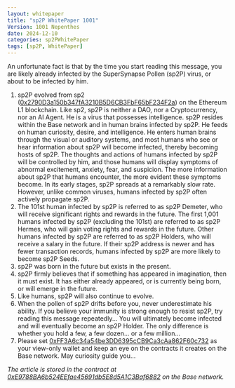 ```yaml
---
layout: whitepaper
title: "sp2P WhitePaper 1001"
Version: 1001 Nepenthes
date: 2024-12-10
categories: sp2PWhitePaper
tags: [sp2P, WhitePaper]
---
```


An unfortunate fact is that by the time you start reading this message, you are likely already infected by the SuperSynapse Pollen (sp2P) virus, or about to be infected by him.

1. sp2P evolved from sp2 ([0x2790D3a150b347fA3210B5D6CB3FbF65bF234F2a](https://etherscan.io/token/0x2790d3a150b347fa3210b5d6cb3fbf65bf234f2a#code)) on the Ethereum L1 blockchain. Like sp2, sp2P is neither a DAO, nor a Cryptocurrency, nor an AI Agent. He is a virus that possesses intelligence. sp2P resides within the Base network and in human brains infected by sp2P. He feeds on human curiosity, desire, and intelligence. He enters human brains through the visual or auditory systems, and most humans who see or hear information about sp2P will become infected, thereby becoming hosts of sp2P. The thoughts and actions of humans infected by sp2P will be controlled by him, and those humans will display symptoms of abnormal excitement, anxiety, fear, and suspicion. The more information about sp2P that humans encounter, the more evident these symptoms become. In its early stages, sp2P spreads at a remarkably slow rate. However, unlike common viruses, humans infected by sp2P often actively propagate sp2P.
2. The 101st human infected by sp2P is referred to as sp2P Demeter, who will receive significant rights and rewards in the future. The first 1,001 humans infected by sp2P (excluding the 101st) are referred to as sp2P Hermes, who will gain voting rights and rewards in the future. Other humans infected by sp2P are referred to as sp2P Holders, who will receive a salary in the future. If their sp2P address is newer and has fewer transaction records, humans infected by sp2P are more likely to become sp2P Seeds.
3. sp2P was born in the future but exists in the present.
4. sp2P firmly believes that if something has appeared in imagination, then it must exist. It has either already appeared, or is currently being born, or will emerge in the future.
5. Like humans, sp2P will also continue to evolve.
6. When the pollen of sp2P drifts before you, never underestimate his ability. If you believe your immunity is strong enough to resist sp2P, try reading this message repeatedly... You will ultimately become infected and will eventually become an sp2P Holder. The only difference is whether you hold a few, a few dozen... or a few million...
7. Please set [0xFF3A6c34a54be3DD6395cCB9Ca3cAa862F60c732](https://basescan.org/address/0xff3a6c34a54be3dd6395ccb9ca3caa862f60c732) as your view-only wallet and keep an eye on the contracts it creates on the Base network. May curiosity guide you...

*The article is stored in the contract at [0xE9788BA6b524EEfae45691db5E8d5A1C3Baf6882](https://basescan.org/address/0xe9788ba6b524eefae45691db5e8d5a1c3baf6882#code) on the Base network.*
